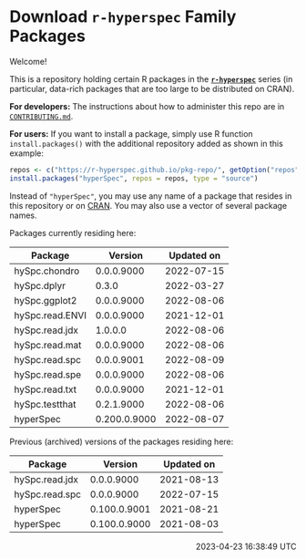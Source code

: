 # Download **`r-hyperspec`** Family Packages

Welcome!

This is a repository holding certain R packages in the [**`r-hyperspec`**](https://r-hyperspec.github.io/) series (in particular, data-rich packages that are too large to be distributed on CRAN).

**For developers:** The instructions about how to administer this repo are in [`CONTRIBUTING.md`](https://github.com/r-hyperspec/pkg-repo/blob/gh-pages/CONTRIBUTING.md).

**For users:** If you want to install a package, simply use R function `install.packages()` with the additional repository added as shown in this example:

```r
repos <- c("https://r-hyperspec.github.io/pkg-repo/", getOption("repos"))
install.packages("hyperSpec", repos = repos, type = "source")
```

Instead of `"hyperSpec"`, you may use any name of a package that resides in this repository or on [CRAN](https://cran.rstudio.com/web/packages/index.html).
You may also use a vector of several package names.


<!-- list of packages: start | DO NOT REMOVE THIS LINE -->

Packages currently residing here:

Package          | Version      | Updated on    
---------------- | ------------ | ------------- 
hySpc.chondro    | 0.0.0.9000   | 2022-07-15
hySpc.dplyr      | 0.3.0        | 2022-03-27
hySpc.ggplot2    | 0.0.0.9000   | 2022-08-06
hySpc.read.ENVI  | 0.0.0.9000   | 2021-12-01
hySpc.read.jdx   | 1.0.0.0      | 2022-08-06
hySpc.read.mat   | 0.0.0.9000   | 2022-08-06
hySpc.read.spc   | 0.0.0.9001   | 2022-08-09
hySpc.read.spe   | 0.0.0.9000   | 2022-08-06
hySpc.read.txt   | 0.0.0.9000   | 2021-12-01
hySpc.testthat   | 0.2.1.9000   | 2022-08-06
hyperSpec        | 0.200.0.9000 | 2022-08-07

Previous (archived) versions of the packages residing here: 

Package          | Version      | Updated on    
---------------- | ------------ | ------------- 
hySpc.read.jdx   | 0.0.0.9000   | 2021-08-13
hySpc.read.spc   | 0.0.0.9000   | 2022-07-15
hyperSpec        | 0.100.0.9001 | 2021-08-21
hyperSpec        | 0.100.0.9000 | 2021-08-03

<p align="right"> 2023-04-23 16:38:49 UTC </p>

